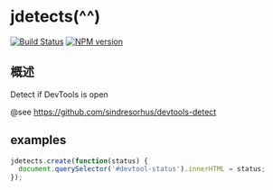 jdetects(^^)
======

[![Build Status](https://img.shields.io/travis/zswang/jdetects/master.svg)](https://travis-ci.org/zswang/jdetects)
[![NPM version](https://img.shields.io/npm/v/jdetects.svg)](http://badge.fury.io/js/jdetects)

## 概述

Detect if DevTools is open

@see https://github.com/sindresorhus/devtools-detect

## examples

```js
jdetects.create(function(status) {
  document.querySelector('#devtool-status').innerHTML = status;
});
```